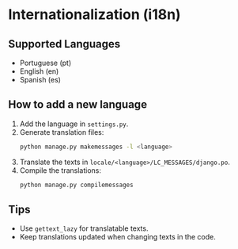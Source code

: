 # Internationalization (i18n)

## Supported Languages
- Portuguese (pt)
- English (en)
- Spanish (es)

## How to add a new language
1. Add the language in `settings.py`.
2. Generate translation files:
   ```bash
   python manage.py makemessages -l <language>
   ```
3. Translate the texts in `locale/<language>/LC_MESSAGES/django.po`.
4. Compile the translations:
   ```bash
   python manage.py compilemessages
   ```

## Tips
- Use `gettext_lazy` for translatable texts.
- Keep translations updated when changing texts in the code. 